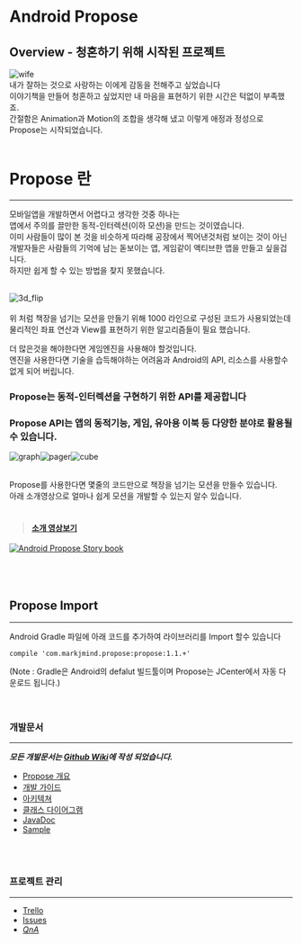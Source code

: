 # Android Propose
## Overview - 청혼하기 위해 시작된 프로젝트
![wife](https://github.com/muabe/Propose/blob/master/images/wife.jpg) <br>
 내가 잘하는 것으로 사랑하는 이에게 감동을 전해주고 싶었습니다<br>
 이야기책을 만들어 청혼하고 싶었지만 내 마음을 표현하기 위한 시간은 턱없이 부족했죠.<br>
 간절함은 Animation과 Motion의 조합을 생각해 냈고 이렇게 애정과 정성으로 Propose는 시작되었습니다.
<br>
<br>

# Propose 란
---

모바일앱을 개발하면서 어렵다고 생각한 것중 하나는<br>
앱에서 주의를 끌만한 동적-인터렉션(이하 모션)을 만드는 것이였습니다.<br>
이미 사람들이 많이 본 것을 비슷하게 따라해 공장에서 찍어낸것처럼 보이는 것이 아닌<br>
개발자들은 사람들의 기억에 남는 돋보이는 앱, 게임같이 액티브한 앱을 만들고 싶을겁니다.<br>
하지만 쉽게 할 수 있는 방법을 찾지 못했습니다.<br><br>

![3d_flip](https://github.com/muabe/Propose/blob/master/images/pageFlipping.gif)
<br><br>
위 처럼 책장을 넘기는 모션을 만들기 위해 1000 라인으로 구성된 코드가 사용되었는데<br> 
물리적인 좌표 연산과 View를 표현하기 위한 알고리즘들이 필요 했습니다.<br>

더 많은것을 해야한다면 게임엔진을 사용해야 할것입니다.<br>
엔진을 사용한다면 기술을 습득해야하는 어려움과 Android의 API, 리소스를 사용할수 없게 되어 버립니다.<br>

### Propose는 동적-인터렉션을 구현하기 위한 API를 제공합니다
### Propose API는 앱의 동적기능, 게임, 유아용 이북 등 다양한 분야로 활용될수 있습니다.
![graph](https://github.com/muabe/Propose/blob/master/images/graph2.gif)![pager](https://github.com/muabe/Propose/blob/master/images/pager2.gif)![cube](https://github.com/muabe/Propose/blob/master/images/cube2.gif)

<br>
Propose를 사용한다면 몇줄의 코드만으로 책장을 넘기는 모션을 만들수 있습니다.<br>
아래 소개영상으로 얼마나 쉽게 모션을 개발할 수 있는지 알수 있습니다.<br><br>

> #### [소개 영상보기](https://youtu.be/v0gIuIK3Ww4) <br>
[![Android Propose Story book](https://github.com/muabe/Minor-League/blob/master/images/propose/book%20flip.png)](https://youtu.be/v0gIuIK3Ww4)
<br>
<br>
<br>
<br>


## Propose Import
---
Android Gradle 파일에 아래 코드를 추가하여 라이브러리를 Import 할수 있습니다<br>
```
compile 'com.markjmind.propose:propose:1.1.+'
```
(Note : Gradle은 Android의 defalut 빌드툴이며 Propose는 JCenter에서 자동 다운로드 됩니다.)
<br>
<br>
<br>

### 개발문서
---
**_모든 개발문서는 [Github Wiki](https://github.com/muabe/Propose/wiki/Android-Propose)에 작성 되었습니다._**
- [Propose 개요](https://github.com/muabe/Propose/wiki/1.-Propose-%EA%B0%9C%EC%9A%94)
- [개발 가이드](https://github.com/muabe/Propose/wiki/2.-%EC%8B%9C%EC%9E%91%ED%95%98%EA%B8%B0)
- [아키텍쳐](https://github.com/muabe/Propose/wiki/architecture)
- [클래스 다이어그램](https://github.com/muabe/Propose/wiki/Class-Diagram)
- [JavaDoc](https://github.com/muabe/Propose/wiki/Samples)
- [Sample](https://github.com/muabe/Propose/wiki/Samples)
<br>
<br>

### 프로젝트 관리
---
 - [Trello](https://trello.com/b/pYiqclvp/propose)
 - [Issues](https://github.com/muabe/Propose/issues)
 - [ _QnA_ ](https://github.com/muabe/Propose/issues/new)
 
<br>
<br>





 
  
